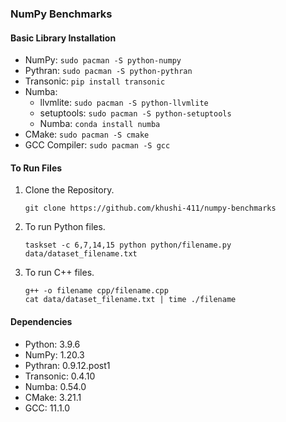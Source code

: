 ### NumPy Benchmarks

#### Basic Library Installation
- NumPy: `sudo pacman -S python-numpy`
- Pythran: `sudo pacman -S python-pythran`
- Transonic: `pip install transonic`
- Numba:
	- llvmlite: `sudo pacman -S python-llvmlite`
	- setuptools: `sudo pacman -S python-setuptools`
	- Numba: `conda install numba`
- CMake: `sudo pacman -S cmake`
- GCC Compiler: `sudo pacman -S gcc`

#### To Run Files
1. Clone the Repository.
	```
	git clone https://github.com/khushi-411/numpy-benchmarks
	```
2. To run Python files.
	```
	taskset -c 6,7,14,15 python python/filename.py data/dataset_filename.txt
	```
3. To run C++ files.
	```
	g++ -o filename cpp/filename.cpp
	cat data/dataset_filename.txt | time ./filename
	```

#### Dependencies
- Python: 3.9.6
- NumPy: 1.20.3
- Pythran: 0.9.12.post1
- Transonic: 0.4.10
- Numba: 0.54.0
- CMake: 3.21.1
- GCC: 11.1.0


